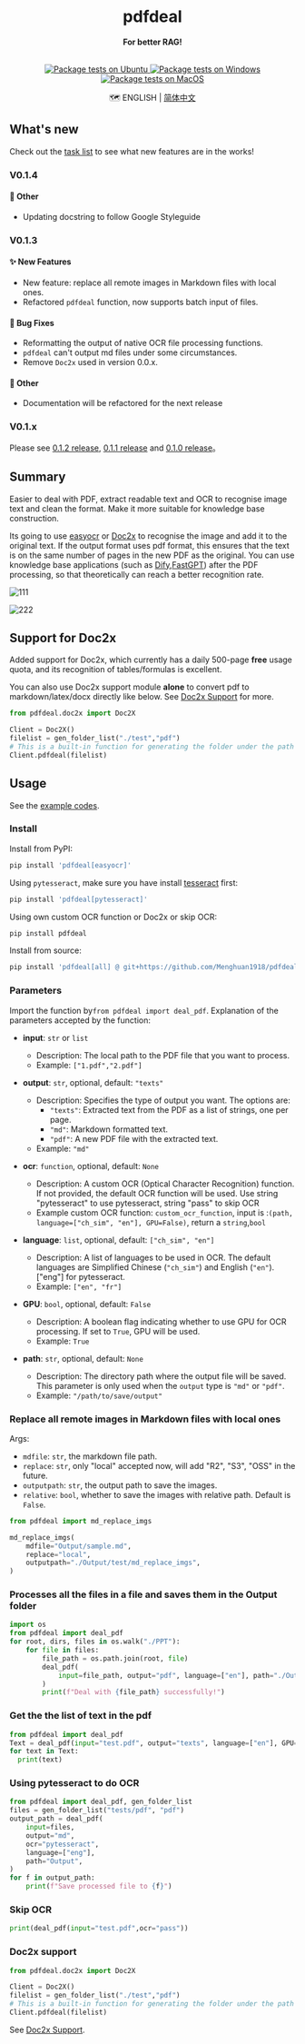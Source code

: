 <div align=center>
<h1 aligh="center">
pdfdeal
</h1>
  
**For better RAG!**

<br>

<a href="https://github.com/Menghuan1918/pdfdeal/actions/workflows/python-test-linux.yml">
  <img src="https://github.com/Menghuan1918/pdfdeal/actions/workflows/python-test-linux.yml/badge.svg?branch=main" alt="Package tests on Ubuntu">
</a>
<a href="https://github.com/Menghuan1918/pdfdeal/actions/workflows/python-test-win.yml">
  <img src="https://github.com/Menghuan1918/pdfdeal/actions/workflows/python-test-win.yml/badge.svg?branch=main" alt="Package tests on Windows">
</a>
<a href="https://github.com/Menghuan1918/pdfdeal/actions/workflows/python-test-mac.yml">
  <img src="https://github.com/Menghuan1918/pdfdeal/actions/workflows/python-test-mac.yml/badge.svg?branch=main" alt="Package tests on MacOS">
</a>

<br>

🗺️ ENGLISH | [简体中文](README_CN.md)

</div>


## What's new

Check out the [task list](https://github.com/users/Menghuan1918/projects/3) to see what new features are in the works!

### V0.1.4

#### 🚀 Other

- Updating docstring to follow Google Styleguide

### V0.1.3

#### ✨ New Features

- New feature: replace all remote images in Markdown files with local ones.
- Refactored `pdfdeal` function, now supports batch input of files.

#### 🐛 Bug Fixes

- Reformatting the output of native OCR file processing functions.
- `pdfdeal` can't output md files under some circumstances.
- Remove `Doc2x` used in version 0.0.x.

#### 🚀 Other

- Documentation will be refactored for the next release

### V0.1.x

Please see  [0.1.2 release](https://github.com/Menghuan1918/pdfdeal/releases/tag/v0.1.2), [0.1.1 release](https://github.com/Menghuan1918/pdfdeal/releases/tag/v0.1.1) and [0.1.0 release](https://github.com/Menghuan1918/pdfdeal/releases/tag/v0.1.0)。


## Summary

Easier to deal with PDF, extract readable text and OCR to recognise image text and clean the format. Make it more suitable for knowledge base construction.

Its going to use [easyocr](https://github.com/JaidedAI/EasyOCR) or [Doc2x](./docs/doc2x.md) to recognise the image and add it to the original text. If the output format uses pdf format, this ensures that the text is on the same number of pages in the new PDF as the original. You can use knowledge base applications (such as [Dify](https://github.com/langgenius/dify),[FastGPT](https://github.com/labring/FastGPT)) after the PDF processing, so that theoretically can reach a better recognition rate.

![111](https://github.com/Menghuan1918/pdfdeal/assets/122662527/58155389-f846-41fd-9314-1cd86282e66a)

![222](https://github.com/Menghuan1918/pdfdeal/assets/122662527/457036e8-9d78-458a-8a48-763bd33e95f9)

## Support for Doc2x

Added support for Doc2x, which currently has a daily 500-page **free** usage quota, and its recognition of tables/formulas is excellent. 

You can also use Doc2x support module **alone** to convert pdf to markdown/latex/docx directly like below. See [Doc2x Support](./docs/doc2x.md) for more.

```python
from pdfdeal.doc2x import Doc2X

Client = Doc2X()
filelist = gen_folder_list("./test","pdf")
# This is a built-in function for generating the folder under the path of all the pdf, you can give any list of the form of the path of the pdf
Client.pdfdeal(filelist)
```

## Usage
See the [example codes](https://github.com/Menghuan1918/pdfdeal?tab=readme-ov-file#processes-all-the-files-in-a-file-and-saves-them-in-the-output-folder).

### Install
Install from PyPI:

```bash
pip install 'pdfdeal[easyocr]'
```

Using `pytesseract`, make sure you have install [tesseract](https://github.com/tesseract-ocr/tesseract) first:

```bash
pip install 'pdfdeal[pytesseract]'
```

Using own custom OCR function or Doc2x or skip OCR:

```bash
pip install pdfdeal
```

Install from source:

```bash
pip install 'pdfdeal[all] @ git+https://github.com/Menghuan1918/pdfdeal.git'
```

### Parameters
Import the function by`from pdfdeal import deal_pdf`. Explanation of the parameters accepted by the function:

- **input**: `str` or `list`
  - Description: The local path to the PDF file that you want to process.
  - Example:  `["1.pdf","2.pdf"]`

- **output**: `str`, optional, default: `"texts"`
  - Description: Specifies the type of output you want. The options are:
    - `"texts"`: Extracted text from the PDF as a list of strings, one per page.
    - `"md"`: Markdown formatted text.
    - `"pdf"`: A new PDF file with the extracted text.
  - Example: `"md"`

- **ocr**: `function`, optional, default: `None`
  - Description: A custom OCR (Optical Character Recognition) function. If not provided, the default OCR function will be used. Use string "pytesseract" to use pytesseract, string "pass" to skip OCR
  - Example custom OCR function: `custom_ocr_function`, input is :`(path, language=["ch_sim", "en"], GPU=False)`, return a `string`,`bool`


- **language**: `list`, optional, default: `["ch_sim", "en"]`
  - Description: A list of languages to be used in OCR. The default languages are Simplified Chinese (`"ch_sim"`) and English (`"en"`). ["eng"] for pytesseract.
  - Example: `["en", "fr"]`

- **GPU**: `bool`, optional, default: `False`
  - Description: A boolean flag indicating whether to use GPU for OCR processing. If set to `True`, GPU will be used.
  - Example: `True`

- **path**: `str`, optional, default: `None`
  - Description: The directory path where the output file will be saved. This parameter is only used when the `output` type is `"md"` or `"pdf"`.
  - Example: `"/path/to/save/output"`

### Replace all remote images in Markdown files with local ones

Args:
- `mdfile`: `str`, the markdown file path.
- `replace`: `str`, only "local" accepted now, will add "R2", "S3", "OSS" in the future.
- `outputpath`: `str`, the output path to save the images.
- `relative`: `bool`, whether to save the images with relative path. Default is `False`.
    
```python
from pdfdeal import md_replace_imgs

md_replace_imgs(
    mdfile="Output/sample.md",
    replace="local",
    outputpath="./Output/test/md_replace_imgs",
)
```

### Processes all the files in a file and saves them in the Output folder

```python
import os
from pdfdeal import deal_pdf
for root, dirs, files in os.walk("./PPT"):
    for file in files:
        file_path = os.path.join(root, file)
        deal_pdf(
            input=file_path, output="pdf", language=["en"], path="./Output", GPU=True
        )
        print(f"Deal with {file_path} successfully!")
```

### Get the the list of text in the pdf

```python
from pdfdeal import deal_pdf
Text = deal_pdf(input="test.pdf", output="texts", language=["en"], GPU=True)
for text in Text:
  print(text)
```

### Using pytesseract to do OCR

```python
from pdfdeal import deal_pdf, gen_folder_list
files = gen_folder_list("tests/pdf", "pdf")
output_path = deal_pdf(
    input=files,
    output="md",
    ocr="pytesseract",
    language=["eng"],
    path="Output",
)
for f in output_path:
    print(f"Save processed file to {f}")
```

### Skip OCR

```python
print(deal_pdf(input="test.pdf",ocr="pass"))
```

### Doc2x support

```python
from pdfdeal.doc2x import Doc2X

Client = Doc2X()
filelist = gen_folder_list("./test","pdf")
# This is a built-in function for generating the folder under the path of all the pdf, you can give any list of the form of the path of the pdf
Client.pdfdeal(filelist)
```

See [Doc2x Support](./docs/doc2x.md).
